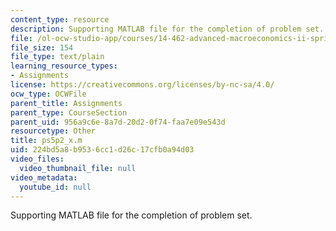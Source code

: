 ```yaml
---
content_type: resource
description: Supporting MATLAB file for the completion of problem set.
file: /ol-ocw-studio-app/courses/14-462-advanced-macroeconomics-ii-spring-2004/224bd5a8b9536cc1d26c17cfb0a94d03_ps5p2_x.m
file_size: 154
file_type: text/plain
learning_resource_types:
- Assignments
license: https://creativecommons.org/licenses/by-nc-sa/4.0/
ocw_type: OCWFile
parent_title: Assignments
parent_type: CourseSection
parent_uid: 956a9c6e-8a7d-20d2-0f74-faa7e09e543d
resourcetype: Other
title: ps5p2_x.m
uid: 224bd5a8-b953-6cc1-d26c-17cfb0a94d03
video_files:
  video_thumbnail_file: null
video_metadata:
  youtube_id: null
---
```

Supporting MATLAB file for the completion of problem set.